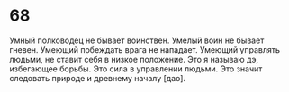 # 68

Умный полководец не бывает воинствен. Умелый воин не бывает гневен. Умеющий побеждать врага не нападает. Умеющий управлять людьми, не ставит себя в низкое положение. Это я называю дэ, избегающее борьбы. Это сила в управлении людьми. Это значит следовать природе и древнему началу [дао].